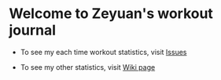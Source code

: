 # Welcome to Zeyuan's workout journal

- To see my each time workout statistics, visit [Issues](https://github.com/xxks-kkk/workout-stats/issues)

- To see my other statistics, visit [Wiki page](https://github.com/xxks-kkk/workout-stats/wiki)